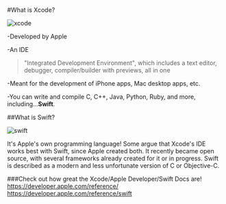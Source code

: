 #What is Xcode?

![xcode](http://a2.mzstatic.com/us/r30/Purple30/v4/f3/d4/1f/f3d41fc1-0925-f078-c19e-ce00e6d724bf/icon128-2x.png)

-Developed by Apple

-An IDE

>"Integrated Development Environment", which includes a text editor, debugger, compiler/builder with previews, all in one

-Meant for the development of iPhone apps, Mac desktop apps, etc.

-You can write and compile C, C++, Java, Python, Ruby, and more, including...**Swift**.

##What is Swift?

![swift](http://img.deusm.com/informationweek/2015/09/1322066/Swift_logo.png)

It's Apple's own programming language! Some argue that Xcode's IDE works best with Swift, since Apple created both. It recently became open source, with several frameworks already created for it or in progress. Swift is described as a modern and less unfortunate version of C or Objective-C.

###Check out how great the Xcode/Apple Developer/Swift Docs are!
https://developer.apple.com/reference/
https://developer.apple.com/reference/swift


